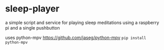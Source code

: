 # sleep-player
a simple script and service for playing sleep meditations using a raspberry pi and a single pushbutton


uses python-mpv https://github.com/jaseg/python-mpv
`pip install python-mpv`
